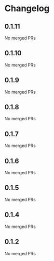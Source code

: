 # Changelog

<!-- <START NEW CHANGELOG ENTRY> -->

## 0.1.11

No merged PRs

<!-- <END NEW CHANGELOG ENTRY> -->

## 0.1.10

No merged PRs

## 0.1.9

No merged PRs

## 0.1.8

No merged PRs

## 0.1.7

No merged PRs

## 0.1.6

No merged PRs

## 0.1.5

No merged PRs

## 0.1.4

No merged PRs

## 0.1.2

No merged PRs
